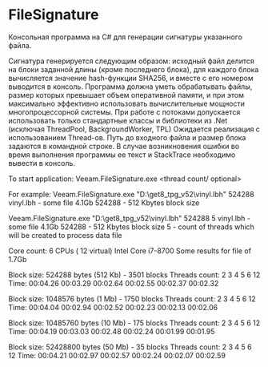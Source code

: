 # FileSignature
Консольная программа на C# для генерации сигнатуры указанного файла. 

Сигнатура генерируется следующим образом: исходный файл делится на блоки заданной длины (кроме последнего блока), для каждого блока вычисляется значение hash-функции SHA256, и вместе с его номером выводится в консоль. 
Программа должна уметь обрабатывать файлы, размер которых превышает объем оперативной памяти, и при этом максимально эффективно использовать вычислительные мощности многопроцессорной системы. 
При работе с потоками допускается использовать только стандартные классы и библиотеки из .Net (исключая ThreadPool, BackgroundWorker, TPL)
Ожидается реализация с использованием Thread-ов.
Путь до входного файла и размер блока задаются в командной строке.
В случае возникновения ошибки во время выполнения программы ее текст и StackTrace необходимо вывести в консоль.

To start application:
Veeam.FileSignature.exe <file path> <block size in byte> <thread count/ optional>

For example:
Veeam.FileSignature.exe "D:\get8_tpg_v52\vinyl.lbh" 524288
vinyl.lbh - some file 4.1Gb
524288 - 512 Kbytes block size

Veeam.FileSignature.exe "D:\get8_tpg_v52\vinyl.lbh" 524288 5
vinyl.lbh - some file 4.1Gb
524288 - 512 Kbytes block size
5 - count of threads which will be created to process data file

Core count: 6 CPUs ( 12 virtual) Intel Core i7-8700
Some results for file of 1.7Gb

Block size: 524288 bytes (512 Kb) - 3501 blocks
Threads count:	2	3	4	5	6	12
Time:	00:04.26	00:03.29	00:02.64	00:02.55	00:02.37	00:02.32

Block size: 1048576 bytes (1 Mb) - 1750 blocks
Threads count:	2	3	4	5	6	12
Time:	00:04.04	00:02.94	00:02.52	00:02.23	00:02.13	00:02.06

Block size: 10485760 bytes (10 Mb) - 175 blocks
Threads count:	2	3	4	5	6	12
Time:	00:04.19	00:03.03	00:02.48	00:02.24	00:01.99	00:01.95

Block size: 52428800 bytes (50 Mb) - 35 blocks
Threads count:	2	3	4	5	6	12
Time:	00:04.21	00:02.97	00:02.57	00:02.24	00:02.07	00:02.59
